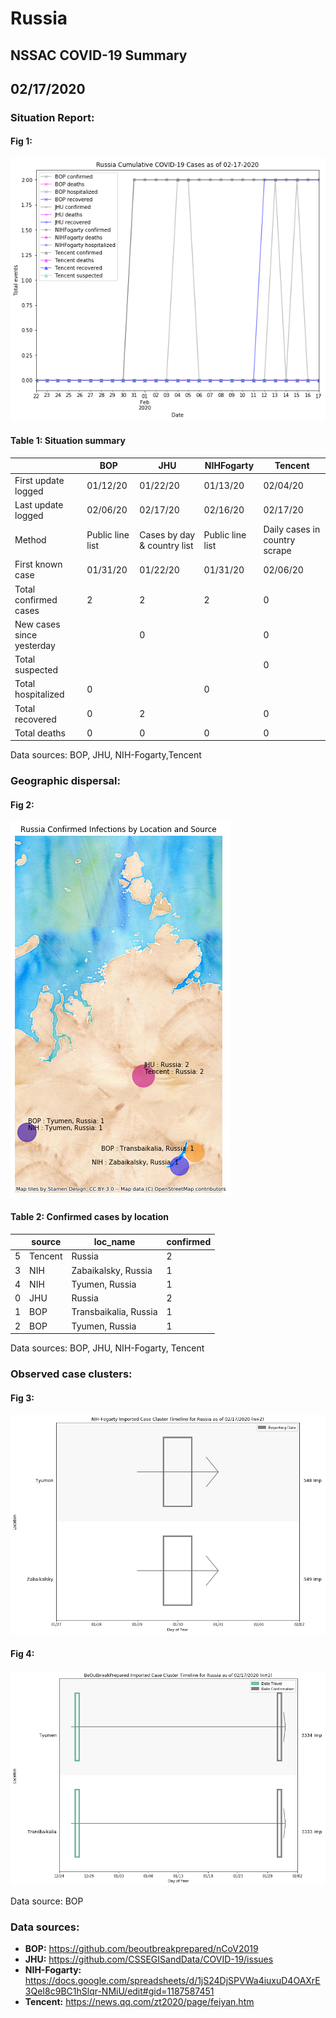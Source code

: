 # Russia
## NSSAC COVID-19 Summary
## 02/17/2020



### Situation Report:
#### Fig 1:
![Russia cases](../merged_histories/Russia_merged_histories.png)

#### Table 1: Situation summary


|                           | BOP              | JHU                         | NIHFogarty       | Tencent                       |
|---------------------------|------------------|-----------------------------|------------------|-------------------------------|
| First update logged       | 01/12/20         | 01/22/20                    | 01/13/20         | 02/04/20                      |
| Last update logged        | 02/06/20         | 02/17/20                    | 02/16/20         | 02/17/20                      |
| Method                    | Public line list | Cases by day & country list | Public line list | Daily cases in country scrape |
| First known case          | 01/31/20         | 01/22/20                    | 01/31/20         | 02/06/20                      |
| Total confirmed cases     | 2                | 2                           | 2                | 0                             |
| New cases since yesterday |                  | 0                           |                  | 0                             |
| Total suspected           |                  |                             |                  | 0                             |
| Total hospitalized        | 0                |                             | 0                |                               |
| Total recovered           | 0                | 2                           |                  | 0                             |
| Total deaths              | 0                | 0                           | 0                | 0                             |

Data sources: BOP, JHU, NIH-Fogarty,Tencent


### Geographic dispersal:
#### Fig 2:
![Russia mapped](../case_locs/Russia_case_locs.png)

#### Table 2: Confirmed cases by location


|    | source   | loc_name              |   confirmed |
|----|----------|-----------------------|-------------|
|  5 | Tencent  | Russia                |           2 |
|  3 | NIH      | Zabaikalsky, Russia   |           1 |
|  4 | NIH      | Tyumen, Russia        |           1 |
|  0 | JHU      | Russia                |           2 |
|  1 | BOP      | Transbaikalia, Russia |           1 |
|  2 | BOP      | Tyumen, Russia        |           1 |

Data sources: BOP, JHU, NIH-Fogarty, Tencent


### Observed case clusters:
#### Fig 3:
![Russia cases](../cluster_analysis/Russia_imported_cases_NIHFogarty.png)


#### Fig 4:
![Russia cases](../cluster_analysis/Russia_imported_cases_BOP.png)



Data source: BOP


### Data sources:
* **BOP:** https://github.com/beoutbreakprepared/nCoV2019
* **JHU:** https://github.com/CSSEGISandData/COVID-19/issues
* **NIH-Fogarty:** https://docs.google.com/spreadsheets/d/1jS24DjSPVWa4iuxuD4OAXrE3QeI8c9BC1hSlqr-NMiU/edit#gid=1187587451
* **Tencent:** https://news.qq.com/zt2020/page/feiyan.htm